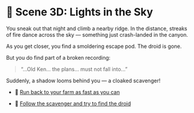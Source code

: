 
# 🌠 Scene 3D: Lights in the Sky

You sneak out that night and climb a nearby ridge. In the distance, streaks of fire dance across the sky — something just crash-landed in the canyon.

As you get closer, you find a smoldering escape pod. The droid is gone.

But you do find part of a broken recording:

> “...Old Ken... the plans… must not fall into...”

Suddenly, a shadow looms behind you — a cloaked scavenger!

- 🏃 [Run back to your farm as fast as you can](../space-battles/scene4B.md)

- 🧭 [Follow the scavenger and try to find the droid](../space-battles/scene4E.md)
